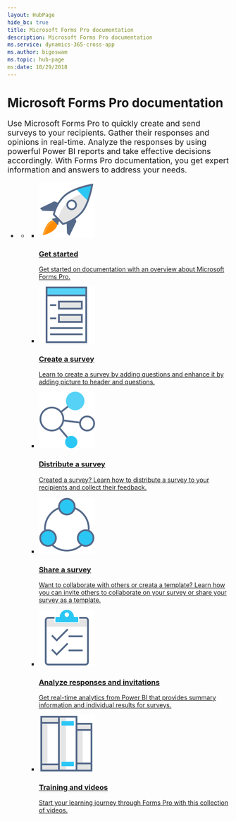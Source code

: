 ```yaml
---
layout: HubPage
hide_bc: true
title: Microsoft Forms Pro documentation
description: Microsoft Forms Pro documentation
ms.service: dynamics-365-cross-app
ms.author: bigoswam
ms.topic: hub-page
ms:date: 10/29/2018
---
```

<div id="main" class="v2">
    <div class="container">
        <h1>Microsoft Forms Pro documentation</h1>
        <p style="font-size: 1.12rem;margin-bottom: 1rem;">Use Microsoft Forms Pro to quickly create and send surveys to your recipients. Gather their responses and opinions in real-time. Analyze the responses by using powerful Power BI reports and take effective decisions accordingly. With Forms Pro documentation, you get expert information and answers to address your needs.</p>
        <ul class="pivots">
            <li>
                <a href="#home"></a>
                <ul id="home">
                    <li>
                        <a href="#home-all"></a>
                        <ul id="home-all" class="cardsC">
                            <li>
                                <a href="get-started-microsoft-forms-pro.md">
                                    <div class="cardSize">
                                        <div class="cardPadding">
                                            <div class="card">
                                                <div class="cardImageOuter">
                                                    <div class="cardImage bgdAccent1">
                                                        <img src="media/get-started.svg" alt="" />
                                                    </div>
                                                </div>
                                                <div class="cardText">
                                                    <h3>Get started</h3>
                                                    <p>Get started on documentation with an overview about Microsoft Forms Pro.</p>
                                                </div>
                                            </div>
                                        </div>
                                    </div>
                                </a>
                            </li>
                            <li>
                                <a href="create-survey.md">
                                    <div class="cardSize">
                                        <div class="cardPadding">
                                            <div class="card">
                                                <div class="cardImageOuter">
                                                    <div class="cardImage bgdAccent1">
                                                        <img src="media/form.svg" alt="" />
                                                    </div>
                                                </div>
                                                <div class="cardText">
                                                    <h3>Create a survey</h3>
                                                    <p>Learn to create a survey by adding questions and enhance it by adding picture to header and questions.</p>
                                                </div>
                                            </div>
                                        </div>
                                    </div>
                                </a>
                            </li>
                            <li>
                                <a href="distribute-survey.md">
                                    <div class="cardSize">
                                        <div class="cardPadding">
                                            <div class="card">
                                                <div class="cardImageOuter">
                                                    <div class="cardImage bgdAccent1">
                                                        <img src="media/multi-connect.svg" alt="" />
                                                    </div>
                                                </div>
                                                <div class="cardText">
                                                    <h3>Distribute a survey</h3>
                                                    <p>Created a survey? Learn how to distribute a survey to your recipients and collect their feedback.</p>
                                                </div>
                                            </div>
                                        </div>
                                    </div>
                                </a>
                            </li>
                            <li>
                                <a href="collaborate-on-survey.md">
                                    <div class="cardSize">
                                        <div class="cardPadding">
                                            <div class="card">
                                                <div class="cardImageOuter">
                                                    <div class="cardImage bgdAccent1">
                                                        <img src="media/share.svg" alt="" />
                                                    </div>
                                                </div>
                                                <div class="cardText">
                                                    <h3>Share a survey</h3>
                                                    <p>Want to collaborate with others or creata a template? Learn how you can invite others to collaborate on your survey or share your survey as a template.</p>
                                                </div>
                                            </div>
                                        </div>
                                    </div>
                                </a>
                            </li>
                            <li>
                                <a href="index.md">
                                    <div class="cardSize">
                                        <div class="cardPadding">
                                            <div class="card">
                                                <div class="cardImageOuter">
                                                    <div class="cardImage bgdAccent1">
                                                        <img src="media/tasks.svg" alt="" />
                                                    </div>
                                                </div>
                                                <div class="cardText">
                                                    <h3>Analyze responses and invitations</h3>
                                                    <p>Get real-time analytics from Power BI that provides summary information and individual results for surveys.</p>
                                                </div>
                                            </div>
                                        </div>
                                    </div>
                                </a>
                            </li>
                            <li>
                                <a href="index.md">
                                    <div class="cardSize">
                                        <div class="cardPadding">
                                            <div class="card">
                                                <div class="cardImageOuter">
                                                    <div class="cardImage bgdAccent1">
                                                        <img src="media/library.svg" alt="" />
                                                    </div>
                                                </div>
                                                <div class="cardText">
                                                    <h3>Training and videos</h3>
                                                    <p>Start your learning journey through Forms Pro with this collection of videos.</p>
                                                </div>
                                            </div>
                                        </div>
                                    </div>
                                </a>
                            </li>
                        </ul>
                    </li>
                </ul>
            </li>
        </ul>
    </div>
</div>

